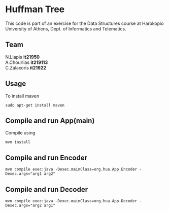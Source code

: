 # Huffman Tree

This code is part of an exercise for the Data Structures course at Harokopio
University of Athens, Dept. of Informatics and Telematics.

## Team

N.Liapis <b>it21950</b>    
A.Chourlias <b>it219113</b>  
C.Zalaxoris <b>it21922</b>

## Usage

To install maven

```
sudo apt-get install maven
```

Compile and run App(main)
--

Compile using

```
mvn install
```

Compile and run Encoder 
--

```
mvn compile exec:java -Dexec.mainClass=org.hua.App.Encoder -Dexec.args="arg1 arg2" 
```

Compile and run Decoder
--

```
mvn compile exec:java -Dexec.mainClass=org.hua.App.Decoder -Dexec.args="arg2 arg1" 
```
